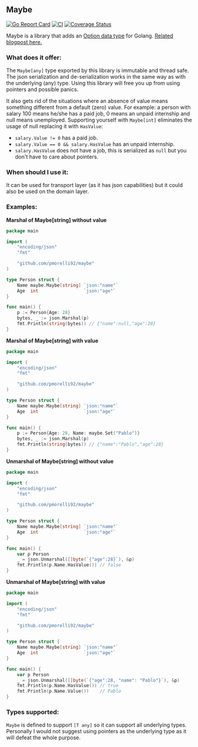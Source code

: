 ## Maybe

[![Go Report Card](https://goreportcard.com/badge/github.com/pmorelli92/maybe)](https://goreportcard.com/report/github.com/pmorelli92/maybe)
[![CI](https://github.com/pmorelli92/maybe/actions/workflows/ci.yml/badge.svg?branch=main)](https://github.com/pmorelli92/maybe/actions/workflows/ci.yml)
[![Coverage Status](https://coveralls.io/repos/github/pmorelli92/maybe/badge.svg?branch=main)](https://coveralls.io/github/pmorelli92/maybe?branch=main)

Maybe is a library that adds an [Option data type](https://en.wikipedia.org/wiki/Option_type) for Golang. [Related blogpost here.](https://devandchill.com/posts/2021/04/introducing-maybe-package-bring-functional-to-go/)

### What does it offer:

The `Maybe[any]` type exported by this library is immutable and thread safe. The json serialization and de-serialization works in the same way as with the underlying (any) type. Using this library will free you up from using pointers and possible panics.

It also gets rid of the situations where an absence of value means something different from a default (zero) value. For example: a person with salary 100 means he/she has a paid job, 0 means an unpaid internship and null means unemployed. Supporting yourself with `Maybe[int]` eliminates the usage of null replacing it with `HasValue`:

- `salary.Value != 0` has a paid job.
- `salary.Value == 0 && salary.HasValue` has an unpaid internship.
- `salary.HasValue` does not have a job, this is serialized as `null` but you don't have to care about pointers.

### When should I use it:

It can be used for transport layer (as it has json capabilities) but it could also be used on the domain layer.

### Examples:

**Marshal of Maybe[string] without value**

```go
package main

import (
	"encoding/json"
	"fmt"

	"github.com/pmorelli92/maybe"
)

type Person struct {
	Name maybe.Maybe[string] `json:"name"`
	Age  int                 `json:"age"`
}

func main() {
	p := Person{Age: 28}
	bytes, _ := json.Marshal(p)
	fmt.Println(string(bytes)) // {"name":null,"age":28}
}
```

**Marshal of Maybe[string] with value**

```go
package main

import (
	"encoding/json"
	"fmt"

	"github.com/pmorelli92/maybe"
)

type Person struct {
	Name maybe.Maybe[string] `json:"name"`
	Age  int                 `json:"age"`
}

func main() {
	p := Person{Age: 28, Name: maybe.Set("Pablo")}
	bytes, _ := json.Marshal(p)
	fmt.Println(string(bytes)) // {"name":"Pablo","age":28}
}
```

**Unmarshal of Maybe[string] without value**

```go
package main

import (
	"encoding/json"
	"fmt"

	"github.com/pmorelli92/maybe"
)

type Person struct {
	Name maybe.Maybe[string] `json:"name"`
	Age  int                 `json:"age"`
}

func main() {
	var p Person
	_ = json.Unmarshal([]byte(`{"age":28}`), &p)
	fmt.Println(p.Name.HasValue()) // false
}
```


**Unmarshal of Maybe[string] with value**

```go
package main

import (
	"encoding/json"
	"fmt"

	"github.com/pmorelli92/maybe"
)

type Person struct {
	Name maybe.Maybe[string] `json:"name"`
	Age  int                 `json:"age"`
}

func main() {
	var p Person
	_ = json.Unmarshal([]byte(`{"age":28, "name": "Pablo"}`), &p)
	fmt.Println(p.Name.HasValue()) // true
	fmt.Println(p.Name.Value())    // Pablo
}
```

### Types supported:

`Maybe` is defined to support `[T any]` so it can support all underlying types. Personally I would not suggest using pointers as the underlying type as it will defeat the whole purpose.
